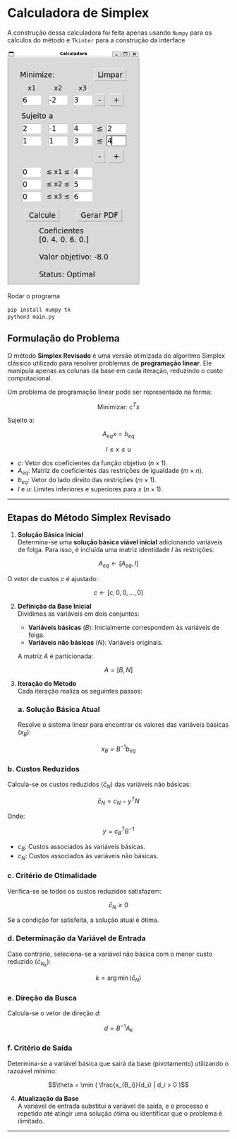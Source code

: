 # Calculadora de Simplex 

A construção dessa calculadora foi feita apenas usando `Numpy` para os cálculos do método e `Tkinter` para a construção da interface

<img src="./print.png" alt="img" width="300">

Rodar o programa
```
pip install numpy tk
python3 main.py
```

## Formulação do Problema

O método **Simplex Revisado** é uma versão otimizada do algoritmo Simplex clássico utilizado para resolver problemas de **programação linear**. Ele manipula apenas as colunas da base em cada iteração, reduzindo o custo computacional.

Um problema de programação linear pode ser representado na forma:

$$
\text{Minimizar: } c^T x
$$

Sujeito a:

$$
A_{eq} x = b_{eq}
$$

$$
l \leq x \leq u
$$

- $c$: Vetor dos coeficientes da função objetivo $(n \times 1)$.
- $A_{eq}$: Matriz de coeficientes das restrições de igualdade $(m \times n)$.
- $b_{eq}$: Vetor do lado direito das restrições $(m \times 1)$.
- $l$ e $u$: Limites inferiores e superiores para $x$ $(n \times 1)$.

---

## Etapas do Método Simplex Revisado

1. **Solução Básica Inicial**  
   Determina-se uma **solução básica viável inicial** adicionando variáveis de folga. Para isso, é incluída uma matriz identidade $I$ às restrições:

$$A_{eq} \gets [A_{eq}, I]$$

   O vetor de custos $c$ é ajustado:

$$c \gets [c, 0, 0, \dots, 0]$$

2. **Definição da Base Inicial**  
   Dividimos as variáveis em dois conjuntos:
   - **Variáveis básicas** ($B$): Inicialmente correspondem às variáveis de folga.
   - **Variáveis não básicas** ($N$): Variáveis originais.

   A matriz $A$ é particionada:

$$A = [B, N]$$

3. **Iteração do Método**  
   Cada iteração realiza os seguintes passos:

   ### a. Solução Básica Atual
   Resolve o sistema linear para encontrar os valores das variáveis básicas ($x_B$):

$$x_B = B^{-1} b_{eq}$$

   ### b. Custos Reduzidos
   Calcula-se os custos reduzidos ($\bar{c}_N$) das variáveis não básicas:

$$\bar{c}_N = c_N - y^T N$$

   Onde:

$$y = c_B^T B^{-1}$$

   - $c_B$: Custos associados às variáveis básicas.
   - $c_N$: Custos associados às variáveis não básicas.

   ### c. Critério de Otimalidade
   Verifica-se se todos os custos reduzidos satisfazem:

$$\bar{c}_N \geq 0$$

   Se a condição for satisfeita, a solução atual é ótima.

   ### d. Determinação da Variável de Entrada
   Caso contrário, seleciona-se a variável não básica com o menor custo reduzido ($\bar{c}_{N_k}$):

$$k = \arg\min(\bar{c}_N)$$

   ### e. Direção da Busca
   Calcula-se o vetor de direção $d$:

$$d = B^{-1} A_k$$

   ### f. Critério de Saída
   Determina-se a variável básica que sairá da base (pivotamento) utilizando o razoável mínimo:

$$\theta = \min ( \frac{x_{B_i}}{d_i} | d_i > 0 )$$

4. **Atualização da Base**  
   A variável de entrada substitui a variável de saída, e o processo é repetido até atingir uma solução ótima ou identificar que o problema é ilimitado.

---
